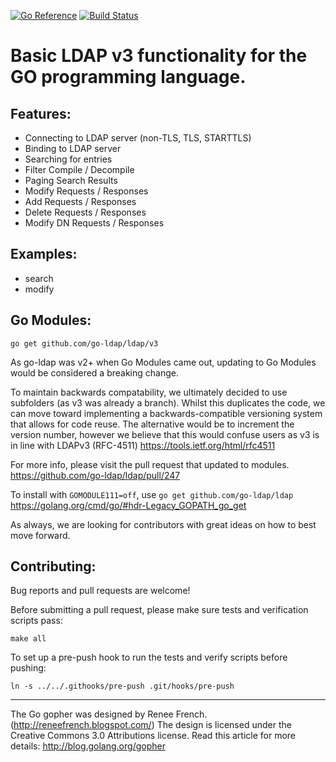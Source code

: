 [![Go Reference](https://pkg.go.dev/badge/github.com/mattermost/ldap.svg)](https://pkg.go.dev/github.com/mattermost/ldap)
[![Build Status](https://travis-ci.org/go-ldap/ldap.svg)](https://travis-ci.org/go-ldap/ldap)

# Basic LDAP v3 functionality for the GO programming language.

## Features:

 - Connecting to LDAP server (non-TLS, TLS, STARTTLS)
 - Binding to LDAP server
 - Searching for entries
 - Filter Compile / Decompile
 - Paging Search Results
 - Modify Requests / Responses
 - Add Requests / Responses
 - Delete Requests / Responses
 - Modify DN Requests / Responses

## Examples:

 - search
 - modify

## Go Modules:

`go get github.com/go-ldap/ldap/v3`

As go-ldap was v2+ when Go Modules came out, updating to Go Modules would be considered a breaking change.

To maintain backwards compatability, we ultimately decided to use subfolders (as v3 was already a branch).
Whilst this duplicates the code, we can move toward implementing a backwards-compatible versioning system that allows for code reuse.
The alternative would be to increment the version number, however we believe that this would confuse users as v3 is in line with LDAPv3 (RFC-4511)
https://tools.ietf.org/html/rfc4511


For more info, please visit the pull request that updated to modules.
https://github.com/go-ldap/ldap/pull/247

To install with `GOMODULE111=off`, use `go get github.com/go-ldap/ldap`
https://golang.org/cmd/go/#hdr-Legacy_GOPATH_go_get

As always, we are looking for contributors with great ideas on how to best move forward.


## Contributing:

Bug reports and pull requests are welcome!

Before submitting a pull request, please make sure tests and verification scripts pass:
```
make all
```

To set up a pre-push hook to run the tests and verify scripts before pushing:
```
ln -s ../../.githooks/pre-push .git/hooks/pre-push
```

---
The Go gopher was designed by Renee French. (http://reneefrench.blogspot.com/)
The design is licensed under the Creative Commons 3.0 Attributions license.
Read this article for more details: http://blog.golang.org/gopher
